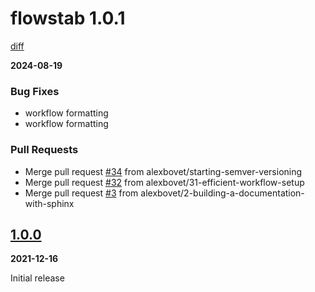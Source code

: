 
# flowstab 1.0.1
[diff](https://github.com/alexbovet/flow_stability/compare/1.0.0...1.0.1)

**2024-08-19**

### Bug Fixes

* workflow formatting
* workflow formatting

### Pull Requests

* Merge pull request [#34](https://github.com/alexbovet/flow_stability/issues/34) from alexbovet/starting-semver-versioning
* Merge pull request [#32](https://github.com/alexbovet/flow_stability/issues/32) from alexbovet/31-efficient-workflow-setup
* Merge pull request [#3](https://github.com/alexbovet/flow_stability/issues/3) from alexbovet/2-building-a-documentation-with-sphinx

<a name="1.0.0"></a>
## [1.0.0](https://github.com/alexbovet/flow_stability/releases/tag/v1.0)

**2021-12-16**

Initial release
